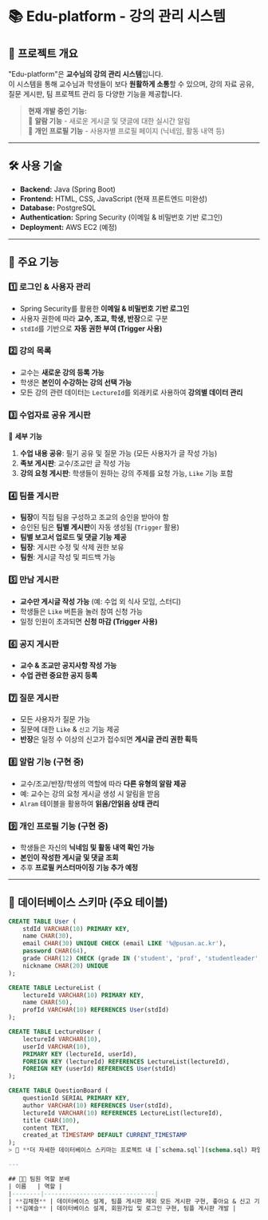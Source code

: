 # 📚 Edu-platform - 강의 관리 시스템

## 📌 프로젝트 개요
"Edu-platform"은 **교수님의 강의 관리 시스템**입니다.  
이 시스템을 통해 교수님과 학생들이 보다 **원활하게 소통**할 수 있으며, 강의 자료 공유, 질문 게시판, 팀 프로젝트 관리 등 다양한 기능을 제공합니다.  

> **현재 개발 중인 기능:**  
> 🔔 **알람 기능** - 새로운 게시글 및 댓글에 대한 실시간 알림  
> 👤 **개인 프로필 기능** - 사용자별 프로필 페이지 (닉네임, 활동 내역 등)

---

## 🛠 사용 기술
- **Backend:** Java (Spring Boot)
- **Frontend:** HTML, CSS, JavaScript (현재 프론트엔드 미완성)
- **Database:** PostgreSQL
- **Authentication:** Spring Security (이메일 & 비밀번호 기반 로그인)
- **Deployment:** AWS EC2 (예정)

---

## 📂 주요 기능

### **1️⃣ 로그인 & 사용자 관리**
- Spring Security를 활용한 **이메일 & 비밀번호 기반 로그인**
- 사용자 권한에 따라 **교수, 조교, 학생, 반장**으로 구분
- `stdId`를 기반으로 **자동 권한 부여 (Trigger 사용)**

### **2️⃣ 강의 목록**
- 교수는 **새로운 강의 등록 가능**
- 학생은 **본인이 수강하는 강의 선택 가능**
- 모든 강의 관련 데이터는 `LectureId`를 외래키로 사용하여 **강의별 데이터 관리**

### **3️⃣ 수업자료 공유 게시판**
📌 **세부 기능**
1. **수업 내용 공유**: 필기 공유 및 질문 가능 (모든 사용자가 글 작성 가능)
2. **족보 게시판**: 교수/조교만 글 작성 가능
3. **강의 요청 게시판**: 학생들이 원하는 강의 주제를 요청 가능, `Like` 기능 포함

### **4️⃣ 팀플 게시판**
- **팀장**이 직접 팀을 구성하고 조교의 승인을 받아야 함
- 승인된 팀은 **팀별 게시판**이 자동 생성됨 (`Trigger` 활용)
- **팀별 보고서 업로드 및 댓글 기능 제공**
- **팀장**: 게시판 수정 및 삭제 권한 보유
- **팀원**: 게시글 작성 및 피드백 가능

### **5️⃣ 만남 게시판**
- **교수만 게시글 작성 가능** (예: 수업 외 식사 모임, 스터디)
- 학생들은 `Like` 버튼을 눌러 참여 신청 가능
- 일정 인원이 초과되면 **신청 마감 (Trigger 사용)**

### **6️⃣ 공지 게시판**
- **교수 & 조교만 공지사항 작성 가능**
- **수업 관련 중요한 공지 등록**

### **7️⃣ 질문 게시판**
- 모든 사용자가 질문 가능
- 질문에 대한 `Like` & `신고` 기능 제공
- **반장**은 일정 수 이상의 신고가 접수되면 **게시글 관리 권한 획득**

### **8️⃣ 알람 기능 (구현 중)**
- 교수/조교/반장/학생의 역할에 따라 **다른 유형의 알람 제공**
- 예: 교수는 강의 요청 게시글 생성 시 알림을 받음
- `Alram` 테이블을 활용하여 **읽음/안읽음 상태 관리**

### **9️⃣ 개인 프로필 기능 (구현 중)**
- 학생들은 자신의 **닉네임 및 활동 내역 확인 가능**
- **본인이 작성한 게시글 및 댓글 조회**
- 추후 **프로필 커스터마이징 기능 추가 예정**

---

## 📜 데이터베이스 스키마 (주요 테이블)
```sql
CREATE TABLE User (
    stdId VARCHAR(10) PRIMARY KEY,
    name CHAR(30),
    email CHAR(30) UNIQUE CHECK (email LIKE '%@pusan.ac.kr'),
    password CHAR(64),
    grade CHAR(12) CHECK (grade IN ('student', 'prof', 'studentleader', 'ra')),
    nickname CHAR(20) UNIQUE
);

CREATE TABLE LectureList (
    lectureId VARCHAR(10) PRIMARY KEY,
    name CHAR(50),
    profId VARCHAR(10) REFERENCES User(stdId)
);

CREATE TABLE LectureUser (
    lectureId VARCHAR(10),
    userId VARCHAR(10),
    PRIMARY KEY (lectureId, userId),
    FOREIGN KEY (lectureId) REFERENCES LectureList(lectureId),
    FOREIGN KEY (userId) REFERENCES User(stdId)
);

CREATE TABLE QuestionBoard (
    questionId SERIAL PRIMARY KEY,
    author VARCHAR(10) REFERENCES User(stdId),
    lectureId VARCHAR(10) REFERENCES LectureList(lectureId),
    title CHAR(100),
    content TEXT,
    created_at TIMESTAMP DEFAULT CURRENT_TIMESTAMP
);
> 🔎 **더 자세한 데이터베이스 스키마는 프로젝트 내 [`schema.sql`](schema.sql) 파일에서 확인 가능**

---

## 👨‍💻 팀원 역할 분배
| 이름   | 역할 |
|--------|-------------------------------|
| **김채현** | 데이터베이스 설계, 팀플 게시판 제외 모든 게시판 구현, 좋아요 & 신고 기능 개발 |
| **김예슬** | 데이터베이스 설계, 회원가입 및 로그인 구현, 팀플 게시판 개발 |


